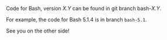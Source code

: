 Code for Bash, version _X_._Y_ can be found in git branch bash-_X_._Y_.

For example, the code for Bash 5.1.4 is in branch `bash-5.1`.

See you on the other side!
